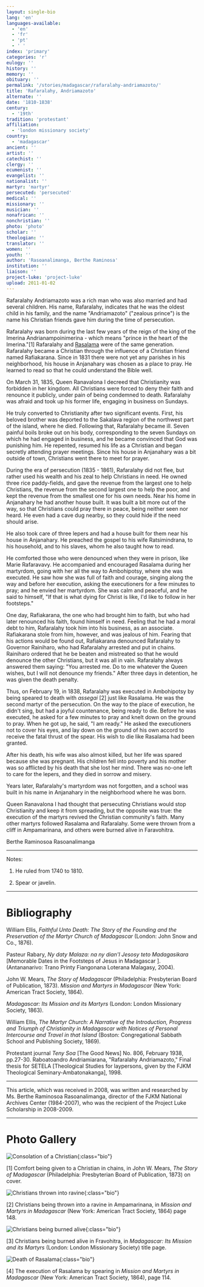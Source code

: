 ```yaml
---
layout: single-bio
lang: 'en'
languages-available:
  - 'en'
  - 'fr'
  - 'pt'
  - ' '
index: 'primary'
categories: 'r'
eulogy: ''
history: ''
memory: ''
obituary: ''
permalink: '/stories/madagascar/rafaralahy-andriamazoto/'
title: 'Rafaralahy, Andriamazoto'
alternate: ''
date: '1810-1838'
century:
  - '19th'
tradition: 'protestant'
affiliation:
  - 'london missionary society'
country:
  - 'madagascar'
ancient: ''
artist: ''
catechist: ''
clergy: ''
ecumenist: ''
evangelist: ''
nationalist: ''
martyr: 'martyr'
persecuted: 'persecuted'
medical: ''
missionary: ''
musician: ''
nonafrican: ''
nonchristian: ''
photo: 'photo'
scholar: ''
theologian: ''
translator: ''
women: ''
youth: ''
author: 'Rasoanalimanga, Berthe Raminosa'
institution: ''
liaison: ''
project-luke: 'project-luke'
upload: 2011-01-02
---
```


Rafaralahy Andriamazoto was a rich man who was also married and had several children. His name, Rafaralahy, indicates that he was the oldest child in his family, and the name "Andriamazoto" ("zealous prince") is the name his Christian friends gave him during the time of persecution.

Rafaralahy was born during the last few years of the reign of the king of the Imerina Andrianampoinimerina - which means "prince in the heart of the Imerina."[1] Rafaralahy and [Rasalama](http://www.dacb.org/stories/madagascar/rasalama_raf.html) were of the same generation. Rafaralahy became a Christian through the influence of a Christian friend named Rafiakarana. Since in 1831 there were not yet any parishes in his neighborhood, his house in Anjanahary was chosen as a place to pray. He learned to read so that he could understand the Bible well.

On March 31, 1835, Queen Ranavalona I decreed that Christianity was forbidden in her kingdom. All Christians were forced to deny their faith and renounce it publicly, under pain of being condemned to death. Rafaralahy was afraid and took up his former life, engaging in business on Sundays.

He truly converted to Christianity after two significant events. First, his beloved brother was deported to the Sakalava region of the northwest part of the island, where he died. Following that, Rafaralahy became ill. Seven painful boils broke out on his body, corresponding to the seven Sundays on which he had engaged in business, and he became convinced that God was punishing him. He repented, resumed his life as a Christian and began secretly attending prayer meetings. Since his house in Anjanahary was a bit outside of town, Christians went there to meet for prayer.

During the era of persecution (1835 - 1861), Rafaralahy did not flee, but rather used his wealth and his zeal to help Christians in need. He owned three rice paddy-fields, and gave the revenue from the largest one to help Christians, the revenue from the second largest one to help the poor, and kept the revenue from the smallest one for his own needs. Near his home in Anjanahary he had another house built. It was built a bit more out of the way, so that Christians could pray there in peace, being neither seen nor heard. He even had a cave dug nearby, so they could hide if the need should arise.

He also took care of three lepers and had a house built for them near his house in Anjanahary. He preached the gospel to his wife Ratsimindrana, to his household, and to his slaves, whom he also taught how to read.

He comforted those who were denounced when they were in prison, like Marie Rafaravavy. He accompanied and encouraged Rasalama during her martyrdom, going with her all the way to Ambohipotsy, where she was executed. He saw how she was full of faith and courage, singing along the way and before her execution, asking the executioners for a few minutes to pray; and he envied her martyrdom. She was calm and peaceful, and he said to himself, "If that is what dying for Christ is like, I'd like to follow in her footsteps."

One day, Rafiakarana, the one who had brought him to faith, but who had later renounced his faith, found himself in need. Feeling that he had a moral debt to him, Rafaralahy took him into his business, as an associate. Rafiakarana stole from him, however, and was jealous of him. Fearing that his actions would be found out, Rafiakarana denounced Rafaralahy to Governor Rainiharo, who had Rafaralahy arrested and put in chains. Rainiharo ordered that he be beaten and mistreated so that he would denounce the other Christians, but it was all in vain. Rafaralahy always answered them saying: "You arrested me. Do to me whatever the Queen wishes, but I will not denounce my friends." After three days in detention, he was given the death penalty.

Thus, on February 19, in 1838, Rafaralahy was executed in Ambohipotsy by being speared to death with _assegai_ [2] just like Rasalama. He was the second martyr of the persecution. On the way to the place of execution, he didn't sing, but had a joyful countenance, being ready to die. Before he was executed, he asked for a few minutes to pray and knelt down on the ground to pray. When he got up, he said, "I am ready." He asked the executioners not to cover his eyes, and lay down on the ground of his own accord to receive the fatal thrust of the spear. His wish to die like Rasalama had been granted.

After his death, his wife was also almost killed, but her life was spared because she was pregnant. His children fell into poverty and his mother was so afflicted by his death that she lost her mind. There was no-one left to care for the lepers, and they died in sorrow and misery.

Years later, Rafaralahy's martyrdom was not forgotten, and a school was built in his name in Anjanahary in the neighborhood where he was born.

Queen Ranavalona I had thought that persecuting Christians would stop Christianity and keep it from spreading, but the opposite was true: the execution of the martyrs revived the Christian community's faith. Many other martyrs followed Rasalama and Rafaralahy. Some were thrown from a cliff in Ampamarinana, and others were burned alive in Faravohitra.

Berthe Raminosoa Rasoanalimanga

---

Notes:

1. He ruled from 1740 to 1810.

2. Spear or javelin.

---

# Bibliography

William Ellis, _Faithful Unto Death: The Story of the Founding and the Preservation of the Martyr Church of Madagascar_ (London: John Snow and Co., 1876).

Pasteur Rabary, _Ny daty Malaza: na ny dian'I Jesosy teto Madagasikara_ [Memorable Dates in the Footsteps of Jesus in Madagascar ]. (Antananarivo: Trano Printy Fiangonana Loterana Malagasy, 2004).

John W. Mears, _The Story of Madagascar_ (Philadelphia: Presbyterian Board of Publication, 1873).
_Mission and Martyrs in Madagascar_ (New York: American Tract Society, 1864).

_Madagascar: Its Mission and its Martyrs_ (London: London Missionary Society, 1863).

William Ellis, _The Martyr Church: A Narrative of the Introduction, Progress and Triumph of Christianity in Madagascar with Notices of Personal Intercourse and Travel in that Island_ (Boston: Congregational Sabbath School and Publishing Society, 1869).

Protestant journal _Teny Soa_ [The Good News] No. 806, February 1938, pp.27-30.
Raboatoandro Andriamiarana, "Rafaralahy Andriamazoto," Final thesis for SETELA [Theological Studies for laypersons, given by the FJKM Theological Seminary-Ambatonakanga], 1998.

---

This article, which was received in 2008, was written and researched by Ms. Berthe Raminosoa Rasoanalimanga, director of the FJKM National Archives Center (1984-2007), who was the recipient of the Project Luke Scholarship in 2008-2009.

---

# Photo Gallery

![Consolation of a Christian](/images/bio-pics/madagascar/rafaralahy-andriamazoto/consolation.jpg){:class="bio"}

[1] Comfort being given to a Christian in chains, in John W. Mears, _The Story of Madagascar_ (Philadelphia: Presbyterian Board of Publication, 1873) on cover.

![Christians thrown into ravine](/images/bio-pics/madagascar/rafaralahy-andriamazoto/chretiens-precipites.jpg){:class="bio"}

[2] Christians being thrown into a ravine in Ampamarinana, in _Mission and Martyrs in Madagascar_ (New York: American Tract Society, 1864) page 148.

![Christians being burned alive](/images/bio-pics/madagascar/rafaralahy-andriamazoto/chretiens-brules-vifs.jpg){:class="bio"}

[3] Christians being burned alive in Fravohitra, in _Madagascar: Its Mission and its Martyrs_ (London: London Missionary Society) title page.

![Death of Rasalama](/images/bio-pics/madagascar/rafaralahy-andriamazoto/mortdeRasalama.jpg){:class="bio"}

[4] The execution of Rasalama by spearing in _Mission and Martyrs in Madagascar_ (New York: American Tract Society, 1864), page 114.
